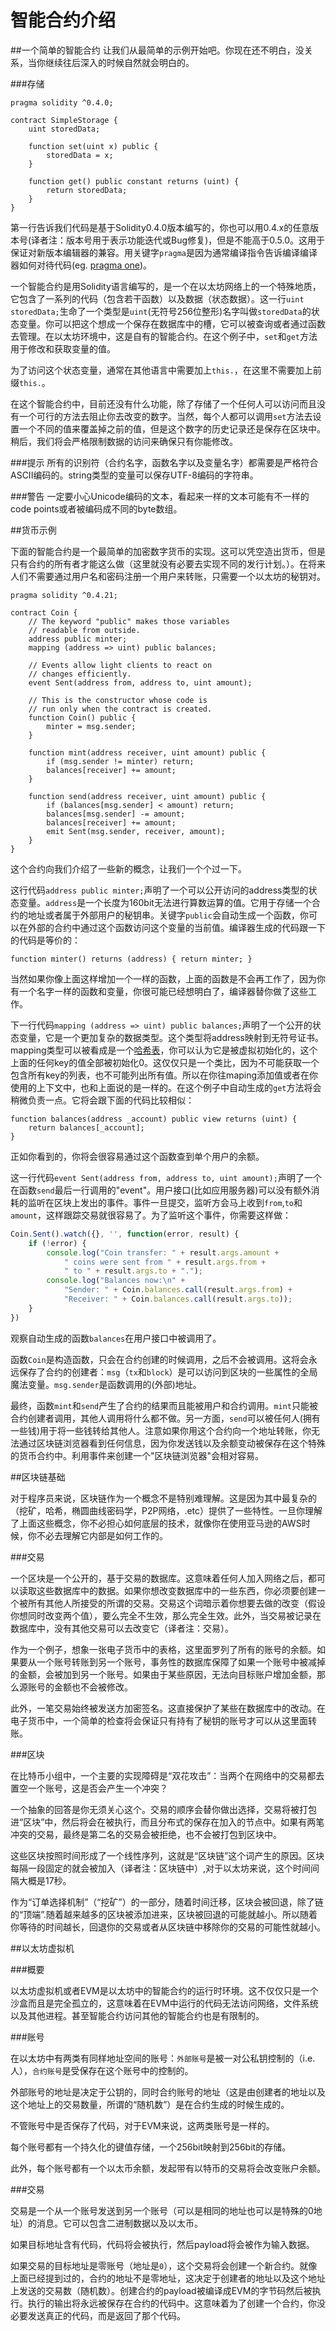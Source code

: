 # 智能合约介绍

##一个简单的智能合约
让我们从最简单的示例开始吧。你现在还不明白，没关系，当你继续往后深入的时候自然就会明白的。

###存储

```solidity
pragma solidity ^0.4.0;

contract SimpleStorage {
    uint storedData;

    function set(uint x) public {
        storedData = x;
    }

    function get() public constant returns (uint) {
        return storedData;
    }
}
```

第一行告诉我们代码是基于Solidity0.4.0版本编写的，你也可以用0.4.x的任意版本号(译者注：版本号用于表示功能迭代或Bug修复)，但是不能高于0.5.0。这用于保证对新版本编辑器的兼容。用关键字`pragma`是因为通常编译指令告诉编译编译器如何对待代码(eg. [pragma one](https://en.wikipedia.org/wiki/Pragma_once))。

一个智能合约是用Solidity语言编写的，是一个在以太坊网络上的一个特殊地质，它包含了一系列的代码（包含若干函数）以及数据（状态数据）。这一行`uint storedData;`生命了一个类型是`uint`(无符号256位整形)名字叫做`storedData`的状态变量。你可以把这个想成一个保存在数据库中的槽，它可以被查询或者通过函数去管理。在以太坊环境中，这是自有的智能合约。在这个例子中，`set`和`get`方法用于修改和获取变量的值。

为了访问这个状态变量，通常在其他语言中需要加上`this.`，在这里不需要加上前缀`this.`。

在这个智能合约中，目前还没有什么功能，除了存储了一个任何人可以访问而且没有一个可行的方法去阻止你去改变的数字。当然，每个人都可以调用`set`方法去设置一个不同的值来覆盖掉之前的值，但是这个数字的历史记录还是保存在区块中。稍后，我们将会严格限制数据的访问来确保只有你能修改。

###提示
所有的识别符（合约名字，函数名字以及变量名字）都需要是严格符合ASCII编码的。string类型的变量可以保存UTF-8编码的字符串。

###警告
一定要小心Unicode编码的文本，看起来一样的文本可能有不一样的code points或者被编码成不同的byte数组。

##货币示例

下面的智能合约是一个最简单的加密数字货币的实现。这可以凭空造出货币，但是只有合约的所有者才能这么做（这里就没有必要去实现不同的发行计划。）。在将来人们不需要通过用户名和密码注册一个用户来转账，只需要一个以太坊的秘钥对。

```solidity
pragma solidity ^0.4.21;

contract Coin {
    // The keyword "public" makes those variables
    // readable from outside.
    address public minter;
    mapping (address => uint) public balances;

    // Events allow light clients to react on
    // changes efficiently.
    event Sent(address from, address to, uint amount);

    // This is the constructor whose code is
    // run only when the contract is created.
    function Coin() public {
        minter = msg.sender;
    }

    function mint(address receiver, uint amount) public {
        if (msg.sender != minter) return;
        balances[receiver] += amount;
    }

    function send(address receiver, uint amount) public {
        if (balances[msg.sender] < amount) return;
        balances[msg.sender] -= amount;
        balances[receiver] += amount;
        emit Sent(msg.sender, receiver, amount);
    }
}
```

这个合约向我们介绍了一些新的概念，让我们一个个过一下。

这行代码`address public minter;`声明了一个可以公开访问的address类型的状态变量。`address`是一个长度为160bit无法进行算数运算的值。它用于存储一个合约的地址或者属于外部用户的秘钥串。关键字`public`会自动生成一个函数，你可以在外部的合约中通过这个函数访问这个变量的当前值。编译器生成的代码跟一下的代码是等价的：

```solidity
function minter() returns (address) { return minter; }
```

当然如果你像上面这样增加一个一样的函数，上面的函数是不会再工作了，因为你有一个名字一样的函数和变量，你很可能已经想明白了，编译器替你做了这些工作。

下一行代码`mapping (address => uint) public balances;`声明了一个公开的状态变量，它是一个更加复杂的数据类型。这个类型将address映射到无符号证书。mapping类型可以被看成是一个[哈希表](https://en.wikipedia.org/wiki/Hash_table)，你可以认为它是被虚拟初始化的，这个上面的任何key的值全部被初始化0。这仅仅只是一个类比，因为不可能获取一个包含所有key的列表，也不可能列出所有值。所以在你往maping添加值或者在你使用的上下文中，也和上面说的是一样的。在这个例子中自动生成的`get`方法将会稍微负责一点。它将会跟下面的代码比较相似：

```solidity
function balances(address _account) public view returns (uint) {
    return balances[_account];
}
```

正如你看到的，你将会很容易通过这个函数查到单个用户的余额。

这一行代码`event Sent(address from, address to, uint amount);`声明了一个在函数`send`最后一行调用的"event"。用户接口(比如应用服务器)可以没有额外消耗的监听在区块上发出的事件。事件一旦提交，监听方会马上收到`from`,`to`和`amount`，这样跟踪交易就很容易了。为了监听这个事件，你需要这样做：

```js
Coin.Sent().watch({}, '', function(error, result) {
    if (!error) {
        console.log("Coin transfer: " + result.args.amount +
            " coins were sent from " + result.args.from +
            " to " + result.args.to + ".");
        console.log("Balances now:\n" +
            "Sender: " + Coin.balances.call(result.args.from) +
            "Receiver: " + Coin.balances.call(result.args.to));
    }
})
```

观察自动生成的函数`balances`在用户接口中被调用了。

函数`Coin`是构造函数，只会在合约创建的时候调用，之后不会被调用。这将会永远保存了合约的创建者：`msg`（`tx`和`block`）是可以访问到区块的一些属性的全局魔法变量。`msg.sender`是函数调用的(外部)地址。

最终，函数`mint`和`send`产生了合约的结果而且能被用户和合约调用。`mint`只能被合约创建者调用，其他人调用将什么都不做。另一方面，`send`可以被任何人(拥有一些钱)用于将一些钱转给其他人。注意如果你用这个合约向一个地址转账，你无法通过区块链浏览器看到任何信息，因为你发送钱以及余额变动被保存在这个特殊的货币合约中。利用事件来创建一个"区块链浏览器"会相对容易。

##区块链基础

对于程序员来说，区块链作为一个概念不是特别难理解。这是因为其中最复杂的（挖矿，哈希，椭圆曲线密码学，P2P网络，.etc）提供了一些特性。一旦你理解了上面这些概念，你不必担心如何底层的技术，就像你在使用亚马逊的AWS时候，你不必去理解它内部是如何工作的。

###交易

一个区块是一个公开的，基于交易的数据库。这意味着任何人加入网络之后，都可以读取这些数据库中的数据。如果你想改变数据库中的一些东西，你必须要创建一个被所有其他人所接受的所谓的交易。交易这个词暗示着你想要去做的改变（假设你想同时改变两个值），要么完全不生效，那么完全生效。此外，当交易被记录在数据库中，没有其他交易可以去改变它（译者注：交易）。

作为一个例子，想象一张电子货币中的表格，这里面罗列了所有的账号的余额。如果要从一个账号转账到另一个账号，事务性的数据库保障了如果一个账号中被减掉的金额，会被加到另一个账号。如果由于某些原因，无法向目标账户增加金额，那么源账号的金额也不会被修改。

此外，一笔交易始终被发送方加密签名。这直接保护了某些在数据库中的改动。在电子货币中，一个简单的检查将会保证只有持有了秘钥的账号才可以从这里面转账。

###区块

在比特币小组中，一个主要的实现障碍是“双花攻击”：当两个在网络中的交易都去置空一个账号，这是否会产生一个冲突？

一个抽象的回答是你无须关心这个。交易的顺序会替你做出选择，交易将被打包进“区块”中，然后将会在被执行，而且分布式的保存在加入的节点中。如果有两笔冲突的交易，最终是第二名的交易会被拒绝，也不会被打包到区块中。

这些区块按照时间形成了一个线性序列，这就是“区块链”这个词产生的原因。区块每隔一段固定的就会被加入（译者注：区块链中）,对于以太坊来说，这个时间间隔大概是17秒。

作为“订单选择机制”（“挖矿”）的一部分，随着时间迁移，区块会被回退，除了链的“顶端”.随着越来越多的区块被添加进来，区块被回退的可能就越小。所以随着你等待的时间越长，回退你的交易或者从区块链中移除你的交易的可能性就越小。

##以太坊虚拟机

###概要

以太坊虚拟机或者EVM是以太坊中的智能合约的运行时环境。这不仅仅只是一个沙盒而且是完全孤立的，这意味着在EVM中运行的代码无法访问网络，文件系统以及其他进程。甚至智能合约访问其他的智能合约也是有限制的。

###账号

在以太坊中有两类有同样地址空间的账号：`外部账号`是被一对公私钥控制的（i.e. 人），`合约账号`是受保存在这个账号中的控制的。

外部账号的地址是决定于公钥的，同时合约账号的地址（这是由创建者的地址以及这个地址上的交易数量，所谓的“随机数”）是在合约生成的时候生成的。

不管账号中是否保存了代码，对于EVM来说，这两类账号是一样的。

每个账号都有一个持久化的键值存储，一个256bit映射到256bit的存储。

此外，每个账号都有一个以太币余额，发起带有以特币的交易将会改变账户余额。

###交易

交易是一个从一个账号发送到另一个账号（可以是相同的地址也可以是特殊的0地址）的消息。它可以包含二进制数据以及以太币。

如果目标地址含有代码，代码将会被执行，然后payload将会被作为输入数据。

如果交易的目标地址是零账号（地址是`0`），这个交易将会创建一个新合约。就像上面已经提到过的，合约的地址不是零地址，这决定于创建者的地址以及这个地址上发送的交易数（随机数）。创建合约的payload被编译成EVM的字节码然后被执行。执行的输出将永远被保存在合约的代码中。这意味着为了创建一个合约，你没必要发送真正的代码，而是返回了那个代码。

